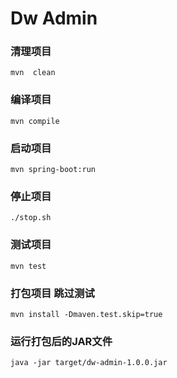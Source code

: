 # Dw Admin





### 清理项目
```shell
mvn  clean 
```

### 编译项目
```shell
mvn compile 
```

### 启动项目
```shell
mvn spring-boot:run
```

### 停止项目
```shell
./stop.sh
```

### 测试项目
```shell
mvn test
```

### 打包项目 跳过测试
```shell
mvn install -Dmaven.test.skip=true
 ```

### 运行打包后的JAR文件
```shell
java -jar target/dw-admin-1.0.0.jar
```